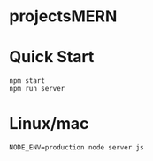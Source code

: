 # projectsMERN
# Quick Start
```npm install
npm start
npm run server
```
Linux/mac
=====================
```
NODE_ENV=production node server.js
```

